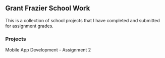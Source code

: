 ## Grant Frazier School Work

This is a collection of school projects that I have completed and submitted for assignment grades.

### Projects

Mobile App Development - Assignment 2


